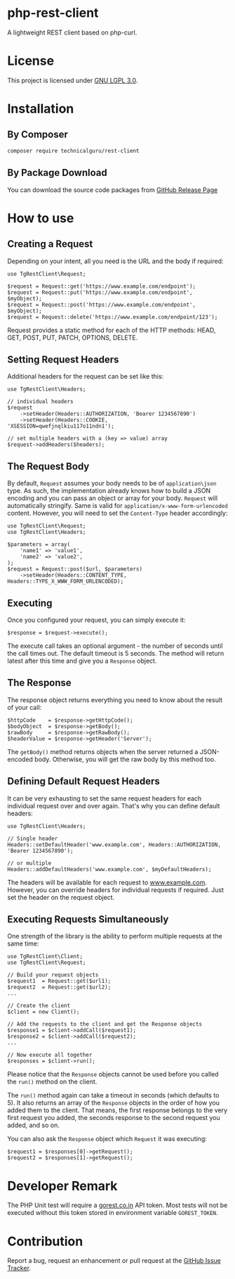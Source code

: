 # php-rest-client
A lightweight REST client based on php-curl.

# License
This project is licensed under [GNU LGPL 3.0](LICENSE.md). 

# Installation

## By Composer

```sh
composer require technicalguru/rest-client
```

## By Package Download
You can download the source code packages from [GitHub Release Page](https://github.com/technicalguru/php-rest-client/releases)

# How to use

## Creating a Request

Depending on your intent, all you need is the URL and the body if required:

```
use TgRestClient\Request;

$request = Request::get('https://www.example.com/endpoint');
$request = Request::put('https://www.example.com/endpoint', $myObject);
$request = Request::post('https://www.example.com/endpoint', $myObject);
$request = Request::delete('https://www.example.com/endpoint/123');
```

Request provides a static method for each of the HTTP methods: HEAD, GET, POST, PUT, PATCH, OPTIONS, DELETE.

## Setting Request Headers

Additional headers for the request can be set like this:

```
use TgRestClient\Headers;

// individual headers
$request
    ->setHeader(Headers::AUTHORIZATION, 'Bearer 1234567890')
    ->setHeader(Headers::COOKIE,        'XSESSION=qwefjnqlkiu117o11ndn1');
    
// set multiple headers with a (key => value) array
$request->addHeaders($headers);
```

## The Request Body

By default, `Request` assumes your body needs to be of `application\json` type. As such,
the implementation already knows how to build a JSON encoding and you can pass an object or
array for your body. `Request` will automatically stringify. Same is valid for `application/x-www-form-urlencoded`
content. However, you will need to set the `Content-Type` header accordingly:

```
use TgRestClient\Request;
use TgRestClient\Headers;

$parameters = array(
    'name1' => 'value1',
    'name2' => 'value2',
);
$request = Request::post($url, $parameters)
    ->setHeader(Headers::CONTENT_TYPE, Headers::TYPE_X_WWW_FORM_URLENCODED);
```

## Executing

Once you configured your request, you can simply execute it:

```
$response = $request->execute();
```

The execute call takes an optional argument - the number of seconds until the call times out. The default timeout is 5 seconds.
The method will return latest after this time and give you a `Response` object.

## The Response

The response object returns everything you need to know about the result of your call:

```
$httpCode    = $response->getHttpCode();
$bodyObject  = $response->getBody();
$rawBody     = $response->getRawBody();
$headerValue = $response->getHeader('Server');
```

The `getBody()` method returns objects when the server returned a JSON-encoded body. Otherwise, you will get the
raw body by this method too.

## Defining Default Request Headers

It can be very exhausting to set the same request headers for each individual request over and over again. That's why
you can define default headers:

```
use TgRestClient\Headers;

// Single header
Headers::setDefaultHeader('www.example.com', Headers::AUTHORIZATION, 'Bearer 1234567890');

// or multiple
Headers::addDefaultHeaders('www.example.com', $myDefaultHeaders);
```

The headers will be available for each request to www.example.com. However, you can override headers
for individual requests if required. Just set the header on the request object.

## Executing Requests Simultaneously

One strength of the library is the ability to perform multiple requests at the same time:

```
use TgRestClient\Client;
use TgRestClient\Request;

// Build your request objects
$request1  = Request::get($url1);
$request2  = Request::get($url2);
...

// Create the client
$client = new Client();

// Add the requests to the client and get the Response objects
$response1 = $client->addCall($request1);
$response2 = $client->addCall($request2);
...

// Now execute all together
$responses = $client->run();
```

Please notice that the `Response` objects cannot be used before you called the `run()` method on the client.

The `run()` method again can take a timeout in seconds (which defaults to 5). It also returns an array of the `Response`
objects in the order of how you added them to the client. That means, the first response belongs to the very first request 
you added, the seconds response to the second request you added, and so on.

You can also ask the `Response` object which `Request` it was executing:

```
$request1 = $responses[0]->getRequest();
$request2 = $responses[1]->getRequest();
```

# Developer Remark

The PHP Unit test will require a [gorest.co.in](http://gorest.co.in) API token. Most tests will not be
executed without this token stored in environment variable `GOREST_TOKEN`.

# Contribution
Report a bug, request an enhancement or pull request at the [GitHub Issue Tracker](https://github.com/technicalguru/php-rest-client/issues).

